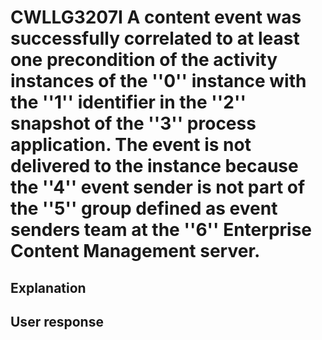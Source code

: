 # CWLLG3207I A content event was successfully correlated to at least one precondition of the activity instances of the ''0'' instance with the ''1'' identifier in the ''2'' snapshot of the ''3'' process application. The event is not delivered to the instance because the ''4'' event sender is not part of the ''5'' group defined as event senders team at the ''6'' Enterprise Content Management server.

## Explanation

## User response